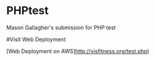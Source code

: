 # PHPtest
Mason Gallagher's submission for PHP test

#Visit Web Deployment

[Web Deployment on AWS]http://visfitness.org/test.php)
